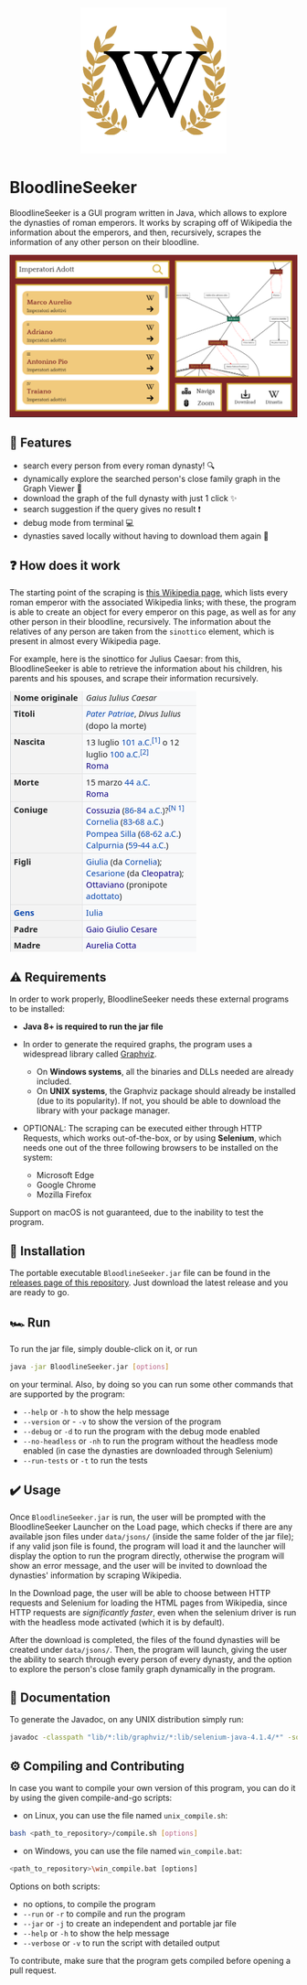 <p align="center"><img src=".github/icon.png" /></p>

# BloodlineSeeker

BloodlineSeeker is a GUI program written in Java, which allows to explore the dynasties of roman emperors. It works by scraping off of Wikipedia the information about the emperors, and then, recursively, scrapes the information of any other person on their bloodline.

![Program screenshot](.github/screenshot.png)

## 🚀 Features

- search every person from every roman dynasty! 🔍
- dynamically explore the searched person's close family graph in the Graph Viewer 🧭
- download the graph of the full dynasty with just 1 click ✨
- search suggestion if the query gives no result ❗
- debug mode from terminal 💻
- dynasties saved locally without having to download them again 🥱

## ❓ How does it work

The starting point of the scraping is [this Wikipedia page](https://it.wikipedia.org/wiki/Imperatori_romani), which lists every roman emperor with the associated Wikipedia links; with these, the program is able to create an object for every emperor on this page, as well as for any other person in their bloodline, recursively. The information about the relatives of any person are taken from the `sinottico` element, which is present in almost every Wikipedia page.

For example, here is the sinottico for Julius Caesar: from this, BloodlineSeeker is able to retrieve the information about his children, his parents and his spouses, and scrape their information recursively.

![Julius Caesar's "sinottico"](.github/sinottico.png)

## ⚠️ Requirements

In order to work properly, BloodlineSeeker needs these external programs to be installed:

- **Java 8+ is required to run the jar file**

- In order to generate the required graphs, the program uses a widespread library called [Graphviz](https://graphviz.org/).
  - On **Windows systems**, all the binaries and DLLs needed are already included.
  - On **UNIX systems**, the Graphviz package should already be installed (due to its popularity). If not, you should be able to download the library with your package manager.

- OPTIONAL: The scraping can be executed either through HTTP Requests, which works out-of-the-box, or by using **Selenium**, which needs one out of the three following browsers to be installed on the system:
  - Microsoft Edge
  - Google Chrome
  - Mozilla Firefox

Support on macOS is not guaranteed, due to the inability to test the program.

## 👷 Installation

The portable executable `BloodlineSeeker.jar` file can be found in the [releases page of this repository](https://github.com/Exyss/BloodlineSeeker/releases). Just download the latest release and you are ready to go.

## 🏎 Run

To run the jar file, simply double-click on it, or run

```sh
java -jar BloodlineSeeker.jar [options]
```

on your terminal. Also, by doing so you can run some other commands that are supported by the program:

- `--help` or `-h` to show the help message
- `--version` or - `-v` to show the version of the program
- `--debug` or `-d` to run the program with the debug mode enabled
- `--no-headless` or `-nh` to run the program without the headless mode enabled (in case the dynasties are downloaded through Selenium)
- `--run-tests` or `-t` to run the tests

## ✔️ Usage

Once `BloodlineSeeker.jar` is run, the user will be prompted with the BloodlineSeeker Launcher on the Load page, which checks if there are any available json files under `data/jsons/` (inside the same folder of the jar file); if any valid json file is found, the program will load it and the launcher will display the option to run the program directly, otherwise the program will show an error message, and the user will be invited to download the dynasties' information by scraping Wikipedia.

In the Download page, the user will be able to choose between HTTP requests and Selenium for loading the HTML pages from Wikipedia, since HTTP requests are *significantly faster*, even when the selenium driver is run with the headless mode activated (which it is by default).

After the download is completed, the files of the found dynasties will be created under `data/jsons/`. Then, the program will launch, giving the user the ability to search through every person of every dynasty, and the option to explore the person's close family graph dynamically in the program.

## 📖 Documentation

To generate the Javadoc, on any UNIX distribution simply run:

```bash
javadoc -classpath "lib/*:lib/graphviz/*:lib/selenium-java-4.1.4/*" -sourcepath ./src **/*.java -d ./doc
```

## ⚙️ Compiling and Contributing

In case you want to compile your own version of this program, you can do it by using the given compile-and-go scripts:

- on Linux, you can use the file named `unix_compile.sh`:

```bash
bash <path_to_repository>/compile.sh [options]
```

- on Windows, you can use the file named `win_compile.bat`:

```bash
<path_to_repository>\win_compile.bat [options]
```

Options on both scripts:

- no options, to compile the program
- `--run` or `-r` to compile and run the program
- `--jar` or `-j` to create an independent and portable jar file
- `--help` or `-h` to show the help message
- `--verbose` or `-v` to run the script with detailed output

To contribute, make sure that the program gets compiled before opening a pull request.
